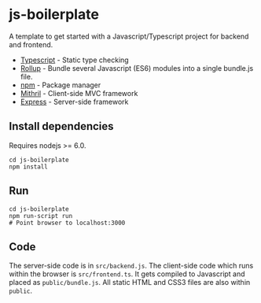 # js-boilerplate

A template to get started with a Javascript/Typescript project for backend and frontend.

* [Typescript] - Static type checking
* [Rollup] - Bundle several Javascript (ES6) modules into a single bundle.js file.
* [npm] - Package manager
* [Mithril] - Client-side MVC framework
* [Express] - Server-side framework

## Install dependencies

Requires nodejs >= 6.0.

```
cd js-boilerplate
npm install
```

## Run

```
cd js-boilerplate
npm run-script run
# Point browser to localhost:3000
```

## Code

The server-side code is in ```src/backend.js```. The client-side code which
runs within the browser is ```src/frontend.ts```. It gets compiled to
Javascript and placed as ```public/bundle.js```.  All static HTML and CSS3
files are also within ```public```.

[Typescript]: https://www.typescriptlang.org/
[Rollup]: http://rollupjs.org/
[npm]: https://www.npmjs.com/
[Mithril]: http://mithril.js.org/
[Express]: http://expressjs.com/
